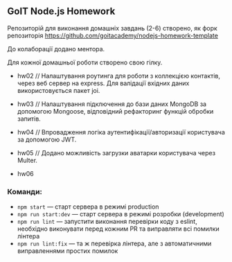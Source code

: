 ## GoIT Node.js Homework

Репозиторій для виконання домашніх завдань (2-6) створено, як форк репозиторія https://github.com/goitacademy/nodejs-homework-template

До колаборації додано ментора.

Для кожної домашньої роботи створено свою гілку.

- hw02
  // Налаштування роутинга для роботи з коллекцією контактів, через веб сервер на express. Для валідації вхідних даних використовується пакет joi.

- hw03
  // Налаштування підключення до бази даних MongoDB за допомогою Mongoose, відповідний рефакторинг функцій обробки запитів.

- hw04
// Впровадження логіка аутентифікації/авторизації користувача за допомогою JWT.
- hw05
// Додано можливість загрузки аватарки користувача через Multer.
- hw06

### Команди:

- `npm start` &mdash; старт сервера в режимі production
- `npm run start:dev` &mdash; старт сервера в режимі розробки (development)
- `npm run lint` &mdash; запустити виконання перевірки коду з eslint, необхідно виконувати перед кожним PR та виправляти всі помилки лінтера
- `npm run lint:fix` &mdash; та ж перевірка лінтера, але з автоматичними виправленнями простих помилок
